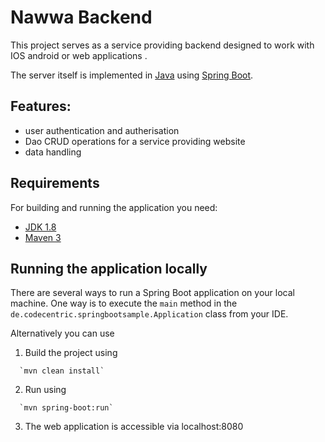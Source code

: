 # Nawwa Backend

This project serves as a service providing backend designed to work with IOS android or web applications .

The server itself is implemented in [Java](https://www.java.com/en/) using [Spring Boot]([http://www.sinatrarb.com/](https://spring.io/projects/spring-boot)).
## Features:
  - user authentication and autherisation
  - Dao CRUD operations for a service providing website 
  - data handling 
   
## Requirements

For building and running the application you need:

- [JDK 1.8](http://www.oracle.com/technetwork/java/javase/downloads/jdk8-downloads-2133151.html)
- [Maven 3](https://maven.apache.org)

## Running the application locally

There are several ways to run a Spring Boot application on your local machine. One way is to execute the `main` method in the `de.codecentric.springbootsample.Application` class from your IDE.

Alternatively you can use 

1. Build the project using
```shell
  `mvn clean install`
```
2. Run using 
```shell
  `mvn spring-boot:run`
```
3. The web application is accessible via localhost:8080
